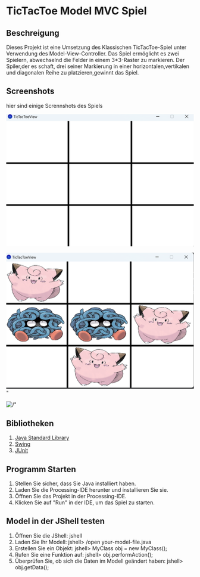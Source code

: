 # TicTacToe Model MVC Spiel

## Beschreigung
Dieses Projekt ist eine Umsetzung des Klassischen TicTacToe-Spiel unter Verwendung des Model-View-Controller. Das Spiel ermöglicht es zwei Spielern, abwechselnd die Felder in einem 3*3-Raster zu markieren. Der Spiler,der es schaft, drei seiner Markierung in einer horizontalen,vertikalen und diagonalen Reihe zu platzieren,gewinnt das Spiel.

## Screenshots
hier sind einige Scrennshots des Spiels

<img src="images/Screenshot 1.png" alt= />

<img src="images/Screenshot 2.png" alt= />"

<img src="images/Screenshot 3.png" alt= />"

## Bibliotheken

1. [Java Standard Library]( https://docs.oracle.com/en/java/javase/11/docs/api/index.html)
2. [Swing](https://docs.oracle.com/javase/tutorial/uiswing/index.html)
3. [JUnit](https://junit.org/junit5/)

## Programm Starten
1. Stellen Sie sicher, dass Sie Java installiert haben.
2. Laden Sie die Processing-IDE herunter und installieren Sie sie.
3. Öffnen Sie das Projekt in der Processing-IDE.
4. Klicken Sie auf "Run" in der IDE, um das Spiel zu starten.

## Model in der JShell testen
1. Öffnen Sie die JShell: jshell
2. Laden Sie Ihr Modell: jshell> /open your-model-file.java
3. Erstellen Sie ein Objekt: jshell> MyClass obj = new MyClass();
4. Rufen Sie eine Funktion auf: jshell> obj.performAction();
5. Überprüfen Sie, ob sich die Daten im Modell geändert haben: jshell> obj.getData(); 


